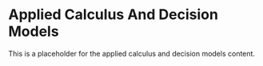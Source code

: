 # Applied Calculus And Decision Models

This is a placeholder for the applied calculus and decision models content.